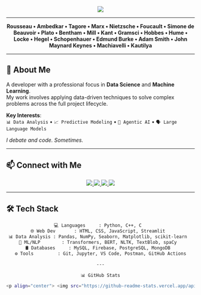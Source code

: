 <div align="center">
  <img src="https://readme-typing-svg.demolab.com/?lines=🙏+Namaste+and+Welcome!;I+debate+and+code.+Sometimes.;Where+ideas+meet+execution.&font=Fira%20Code&center=true&width=850&height=45&color=58A6FF&vCenter=true&pause=1000" />
</div>

---

<p align="center">
  <strong>
    Rousseau • Ambedkar • Tagore • Marx • Nietzsche • Foucault • Simone de Beauvoir • Plato • Bentham • Mill • Kant • Gramsci • Hobbes • Hume • Locke • Hegel • Schopenhauer • Edmund Burke • Adam Smith • John Maynard Keynes • Machiavelli • Kautilya
  </strong>
</p>

---

## 🧾 About Me

A developer with a professional focus in **Data Science** and **Machine Learning**.  
My work involves applying data-driven techniques to solve complex problems across the full project lifecycle.

**Key Interests**:  
`📊 Data Analysis` • `📈 Predictive Modeling` • `🧠 Agentic AI` • `🗣️ Large Language Models`

_I debate and code. Sometimes._

---

## 📫 Connect with Me

<p align="center">
  <a href="mailto:pragyansharma2905@gmail.com">
    <img src="https://img.shields.io/badge/Gmail-%23D14836?style=for-the-badge&logo=gmail&logoColor=white"/>
  </a>
  <a href="https://www.instagram.com/__vichaar__/">
    <img src="https://img.shields.io/badge/Instagram-%23E4405F?style=for-the-badge&logo=instagram&logoColor=white"/>
  </a>
  <a href="https://www.linkedin.com/in/pragyan-sharma2905/">
    <img src="https://img.shields.io/badge/LinkedIn-%230077B5?style=for-the-badge&logo=linkedin&logoColor=white"/>
  </a>
  <a href="https://github.com/pragyan2905">
    <img src="https://img.shields.io/badge/GitHub-%2312100E.svg?style=for-the-badge&logo=github&logoColor=white"/>
  </a>
</p>

---

## 🛠️ Tech Stack

<div align="center">

```bash
💻 Languages     : Python, C++, C  
🌐 Web Dev       : HTML, CSS, JavaScript, Streamlit  
📊 Data Analysis : Pandas, NumPy, Seaborn, Matplotlib, scikit-learn  
🧠 ML/NLP        : Transformers, BERT, NLTK, TextBlob, spaCy  
🛢️ Databases     : MySQL, Firebase, PostgreSQL, MongoDB  
⚙️ Tools         : Git, Jupyter, VS Code, Postman, GitHub Actions

---

📊 GitHub Stats

<p align="center"> <img src="https://github-readme-stats.vercel.app/api?username=pragyan2905&show_icons=true&theme=radical&hide_border=true&count_private=true" width="48%" /> <img src="https://github-readme-stats.vercel.app/api/top-langs/?username=pragyan2905&layout=compact&theme=radical&hide_border=true" width="48%" /> </p> <p align="center"> <img src="https://github-readme-streak-stats.herokuapp.com/?user=pragyan2905&theme=radical&hide_border=true" width="96%" /> </p>
